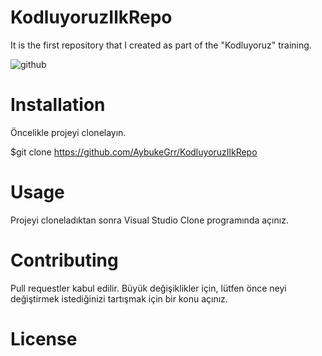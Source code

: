 # KodluyoruzIlkRepo
It is the first repository that I created as part of the "Kodluyoruz" training.

![github](https://user-images.githubusercontent.com/74709621/113390450-698c9680-939a-11eb-9e0d-5260b40ca6df.png)

# Installation
Öncelikle projeyi clonelayın. 

$git clone https://github.com/AybukeGrr/KodluyoruzIlkRepo

# Usage
Projeyi cloneladıktan sonra Visual Studio Clone programında açınız.

# Contributing
Pull requestler kabul edilir. Büyük değişiklikler için, lütfen önce neyi değiştirmek istediğinizi tartışmak için bir konu açınız.

# License
